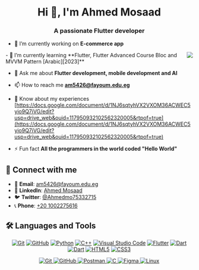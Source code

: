 <h1 align="center">Hi 👋, I'm Ahmed Mosaad</h1>
<h3 align="center">A passionate Flutter developer</h3>

- 🔭 I’m currently working on **E-commerce app**
<img align="right" src="https://user-images.githubusercontent.com/63050133/156676671-d5b2e362-97d4-4404-9447-dd71ddfea82f.gif" style="max-width: 100%; display: inline-block;" data-target="animated-image.originalImage">
- 🌱 I’m currently learning **Flutter, Flutter Advanced Course Bloc and MVVM Pattern [Arabic][2023]**

- 💬 Ask me about **Flutter development, mobile development and AI**

- 📫 How to reach me **am5426@fayoum.edu.eg**

- 📄 Know about my experiences [https://docs.google.com/document/d/1NJ6sqtyhVX2VXOM36ACWEC5yio9Q7iVG/edit?usp=drive_web&ouid=117950932102562320005&rtpof=true](https://docs.google.com/document/d/1NJ6sqtyhVX2VXOM36ACWEC5yio9Q7iVG/edit?usp=drive_web&ouid=117950932102562320005&rtpof=true)

- ⚡ Fun fact **All the programmers in the world coded "Hello World"**

<h2 class="heading-element" dir="auto">📩 Connect with me</h2>

- 📧 **Email**: [am5426@fayoum.edu.eg](mailto:am5426@fayoum.edu.eg)
- 💼 **LinkedIn**: [Ahmed Mosaad](https://www.linkedin.com/in/ahmed-mosaad-1b179a1a2/)
- 🐦 **Twitter**: [@Ahmedmo75332715](https://x.com/Ahmedmo75332715)
- 📞 **Phone**: [+20 1002275616](tel:+201002275616)
<h2 class="heading-element" dir="auto">🛠 Languages and Tools</h2>
<p align="center" dir="auto">
<a href="https://git-scm.com/" title="Git" rel="nofollow"><img src="https://camo.githubusercontent.com/94d83dc5838e2784bee25fe9e019bc2fda128676f32cef2f06baa0f6f3849b8c/68747470733a2f2f696d672e736869656c64732e696f2f62616467652f6769742d2532334630353033332e7376673f7374796c653d666f722d7468652d6261646765266c6f676f3d676974266c6f676f436f6c6f723d7768697465" alt="Git" data-canonical-src="https://img.shields.io/badge/git-%23F05033.svg?style=for-the-badge&amp;logo=git&amp;logoColor=white" style="max-width: 100%;"></a>
<a href="https://github.com/" title="GitHub"><img src="https://camo.githubusercontent.com/7e282220b8ec0dd29cf99be1c0f5e82d74a42bc84ed834ee6afd86b4bad3bfee/68747470733a2f2f696d672e736869656c64732e696f2f62616467652f6769746875622d2532333132313031312e7376673f7374796c653d666f722d7468652d6261646765266c6f676f3d676974687562266c6f676f436f6c6f723d7768697465" alt="GitHub" data-canonical-src="https://img.shields.io/badge/github-%23121011.svg?style=for-the-badge&amp;logo=github&amp;logoColor=white" style="max-width: 100%;"></a>
<a href="https://www.python.org/" title="Python" rel="nofollow"><img src="https://camo.githubusercontent.com/0d0779a129f1dcf6c31613b701fe0646fd4e4d2ed2a7cbd61b27fd5514baa938/68747470733a2f2f696d672e736869656c64732e696f2f62616467652f707974686f6e2d3336373041303f7374796c653d666f722d7468652d6261646765266c6f676f3d707974686f6e266c6f676f436f6c6f723d666664643534" alt="Python" data-canonical-src="https://img.shields.io/badge/python-3670A0?style=for-the-badge&amp;logo=python&amp;logoColor=ffdd54" style="max-width: 100%;"></a>
<a href="https://www.w3schools.com/cpp/" title="C++" rel="nofollow"><img src="https://camo.githubusercontent.com/627f9bca6bd5e11d8343585dc56de60882b146847fadd579605a7222043576c1/68747470733a2f2f696d672e736869656c64732e696f2f62616467652f632b2b2d2532333233393132303f7374796c653d666f722d7468652d6261646765266c6f676f3d63266c6f676f436f6c6f723d7768697465" alt="C++" data-canonical-src="https://img.shields.io/badge/c++-%23239120?style=for-the-badge&amp;logo=c&amp;logoColor=white" style="max-width: 100%;"></a>
<a href="https://code.visualstudio.com/" title="Visual Studio Code" rel="nofollow"><img src="https://camo.githubusercontent.com/3e78414c94a71a544ae82fbe7a2e9d6f0863521d15fde32d2c299cabfbcb9c23/68747470733a2f2f696d672e736869656c64732e696f2f62616467652f56697375616c25323053747564696f253230436f64652d3030373864372e7376673f7374796c653d666f722d7468652d6261646765266c6f676f3d76697375616c2d73747564696f2d636f6465266c6f676f436f6c6f723d7768697465" alt="Visual Studio Code" data-canonical-src="https://img.shields.io/badge/Visual%20Studio%20Code-0078d7.svg?style=for-the-badge&amp;logo=visual-studio-code&amp;logoColor=white" style="max-width: 100%;"></a>
<a href="https://flutter.dev" title="Flutter" rel="nofollow"><img src="https://camo.githubusercontent.com/88550deee4cb4c4b30cdd8000a57124614319778dc179c3e9c68d43928c32179/68747470733a2f2f696d672e736869656c64732e696f2f62616467652f666c75747465722d2532333135373242362e7376673f7374796c653d666f722d7468652d6261646765266c6f676f3d666c7574746572266c6f676f436f6c6f723d7768697465" alt="Flutter" data-canonical-src="https://img.shields.io/badge/flutter-%231572B6.svg?style=for-the-badge&amp;logo=flutter&amp;logoColor=white" style="max-width: 100%;"></a>
<a href="https://dart.dev" title="Dart" rel="nofollow"><img src="https://camo.githubusercontent.com/1c3d3105417b76a9db7785f03769aa43349821d564f6f40ac098acc92b288527/68747470733a2f2f696d672e736869656c64732e696f2f62616467652f646172742d2532333135373242362e7376673f7374796c653d666f722d7468652d6261646765266c6f676f3d64617274266c6f676f436f6c6f723d7768697465" alt="Dart" data-canonical-src="https://img.shields.io/badge/dart-%231572B6.svg?style=for-the-badge&amp;logo=dart&amp;logoColor=white" style="max-width: 100%;"></a>
<a href="https://firebase.google.com/" title="Firebase" rel="nofollow"><img src="https://camo.githubusercontent.com/009b955f87168325743606f61c3c10d5fe51777ba5de8a9b81aab59d47b56ba4/68747470733a2f2f696d672e736869656c64732e696f2f62616467652f66697265626173652d3336373041303f7374796c653d666f722d7468652d6261646765266c6f676f3d6669726562617365266c6f676f436f6c6f723d7768697465" alt="Dart" data-canonical-src="https://img.shields.io/badge/firebase-3670A0?style=for-the-badge&amp;logo=firebase&amp;logoColor=white" style="max-width: 100%;"></a>
<a href="https://www.w3.org/TR/html5/" title="HTML5" rel="nofollow"><img src="https://camo.githubusercontent.com/d4d9d935f85b68223a3514c6a889ea3ed6a77afb5f560c05baa1a1b168077830/68747470733a2f2f696d672e736869656c64732e696f2f62616467652f68746d6c352d2532334533344632362e7376673f7374796c653d666f722d7468652d6261646765266c6f676f3d68746d6c35266c6f676f436f6c6f723d7768697465" alt="HTML5" data-canonical-src="https://img.shields.io/badge/html5-%23E34F26.svg?style=for-the-badge&amp;logo=html5&amp;logoColor=white" style="max-width: 100%;"></a>
<a href="https://www.w3.org/Style/CSS/" title="CSS3" rel="nofollow"><img src="https://camo.githubusercontent.com/200868c35c53eea593558112a4bdad7d8d29c61c01706e1066521b27aeea0e4b/68747470733a2f2f696d672e736869656c64732e696f2f62616467652f637373332d25323331353731323242362e7376673f7374796c653d666f722d7468652d6261646765266c6f676f3d63737333266c6f676f436f6c6f723d7768697465" alt="CSS3" data-canonical-src="https://img.shields.io/badge/css3-%23157122B6.svg?style=for-the-badge&amp;logo=css3&amp;logoColor=white" style="max-width: 100%;"></a>
</p>



<p align="center">
  <a href="https://git-scm.com/" title="Git" rel="nofollow">
    <img src="https://img.shields.io/badge/git-%23F05033.svg?style=for-the-badge&logo=git&logoColor=white" alt="Git" />
  </a>
  <a href="https://github.com/" title="GitHub" rel="nofollow">
    <img src="https://img.shields.io/badge/github-%23121011.svg?style=for-the-badge&logo=github&logoColor=white" alt="GitHub" />
  </a>
  <a href="https://www.postman.com/" title="Postman" rel="nofollow">
    <img src="https://img.shields.io/badge/Postman-FF6C37?style=for-the-badge&logo=postman&logoColor=white" alt="Postman" />
  </a>
  <a href="https://www.cprogramming.com/" title="C" rel="nofollow">
    <img src="https://img.shields.io/badge/C-%2300599C.svg?style=for-the-badge&logo=c&logoColor=white" alt="C" />
  </a>
  <a href="https://www.figma.com/" title="Figma" rel="nofollow">
    <img src="https://img.shields.io/badge/Figma-F24E1E?style=for-the-badge&logo=figma&logoColor=white" alt="Figma" />
  </a>
  <a href="https://www.linux.org/" title="Linux" rel="nofollow">
    <img src="https://img.shields.io/badge/Linux-FCC624?style=for-the-badge&logo=linux&logoColor=black" alt="Linux" />
  </a>
</p>


